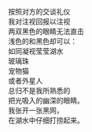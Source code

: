 <p class="has-line-data" data-line-start="0" data-line-end="15">按照对方的交谈礼仪<br>
我对注视回报以注视<br>
两双黑色的眼睛无法直击<br>
浅色的和黑色却可以：<br>
如同凝视莹莹湖水<br>
玻璃珠<br>
宠物猫<br>
或者外星人<br>
总归不是我所熟悉的<br>
把光吸入的幽深的眼睛。<br>
我张开一张黑网，<br>
在湖水中仔细打捞起来。</p>
